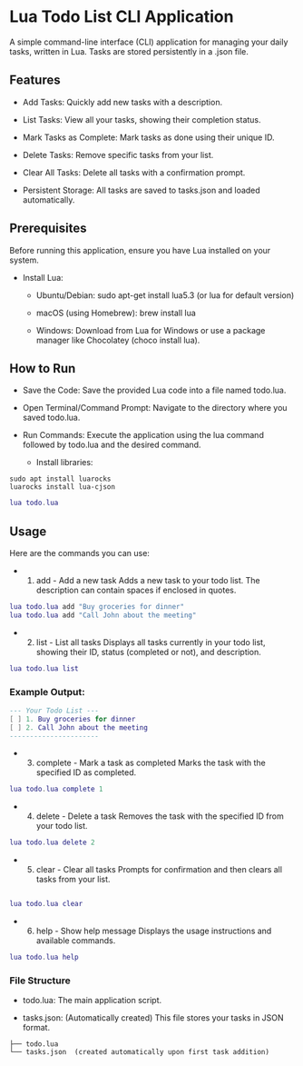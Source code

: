 # Lua Todo List CLI Application

A simple command-line interface (CLI) application for managing your daily tasks, written in Lua. Tasks are stored persistently in a .json file.

## Features
- Add Tasks: Quickly add new tasks with a description.

- List Tasks: View all your tasks, showing their completion status.

- Mark Tasks as Complete: Mark tasks as done using their unique ID.

- Delete Tasks: Remove specific tasks from your list.

- Clear All Tasks: Delete all tasks with a confirmation prompt.

- Persistent Storage: All tasks are saved to tasks.json and loaded automatically.

## Prerequisites
Before running this application, ensure you have Lua installed on your system.

- Install Lua:

  - Ubuntu/Debian: sudo apt-get install lua5.3 (or lua for default version)

  - macOS (using Homebrew): brew install lua

  - Windows: Download from Lua for Windows or use a package manager like Chocolatey (choco install lua).

## How to Run
- Save the Code: Save the provided Lua code into a file named todo.lua.

- Open Terminal/Command Prompt: Navigate to the directory where you saved todo.lua.

- Run Commands: Execute the application using the lua command followed by todo.lua and the desired command.  

  - Install libraries:
```text
sudo apt install luarocks
luarocks install lua-cjson
```

```lua
lua todo.lua

```

## Usage
Here are the commands you can use:

- 1. add <description> - Add a new task
Adds a new task to your todo list. The description can contain spaces if enclosed in quotes.

```lua
lua todo.lua add "Buy groceries for dinner"
lua todo.lua add "Call John about the meeting"
```

- 2. list - List all tasks
Displays all tasks currently in your todo list, showing their ID, status (completed or not), and description.

```lua
lua todo.lua list
```

### Example Output:

```lua
--- Your Todo List ---
[ ] 1. Buy groceries for dinner
[ ] 2. Call John about the meeting
----------------------
```
- 3. complete <id> - Mark a task as completed
Marks the task with the specified ID as completed.

```lua
lua todo.lua complete 1
```

- 4. delete <id> - Delete a task
Removes the task with the specified ID from your todo list.

```lua
lua todo.lua delete 2
```

- 5. clear - Clear all tasks
Prompts for confirmation and then clears all tasks from your list.

```lua

lua todo.lua clear
```
- 6. help - Show help message
Displays the usage instructions and available commands.

```lua
lua todo.lua help
```

### File Structure
- todo.lua: The main application script.

- tasks.json: (Automatically created) This file stores your tasks in JSON format.

```text
├── todo.lua
└── tasks.json  (created automatically upon first task addition)
```



